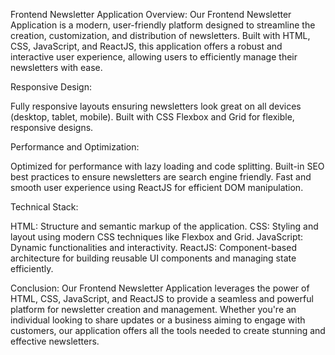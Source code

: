 Frontend Newsletter Application
Overview:
Our Frontend Newsletter Application is a modern, user-friendly platform designed to streamline the creation, customization, and distribution of newsletters. Built with HTML, CSS, JavaScript, and ReactJS, this application offers a robust and interactive user experience, allowing users to efficiently manage their newsletters with ease.

Responsive Design:

Fully responsive layouts ensuring newsletters look great on all devices (desktop, tablet, mobile).
Built with CSS Flexbox and Grid for flexible, responsive designs.

Performance and Optimization:

Optimized for performance with lazy loading and code splitting.
Built-in SEO best practices to ensure newsletters are search engine friendly.
Fast and smooth user experience using ReactJS for efficient DOM manipulation.

Technical Stack:

HTML: Structure and semantic markup of the application.
CSS: Styling and layout using modern CSS techniques like Flexbox and Grid.
JavaScript: Dynamic functionalities and interactivity.
ReactJS: Component-based architecture for building reusable UI components and managing state efficiently.

Conclusion:
Our Frontend Newsletter Application leverages the power of HTML, CSS, JavaScript, and ReactJS to provide a seamless and powerful platform for newsletter creation and management. Whether you're an individual looking to share updates or a business aiming to engage with customers, our application offers all the tools needed to create stunning and effective newsletters.
